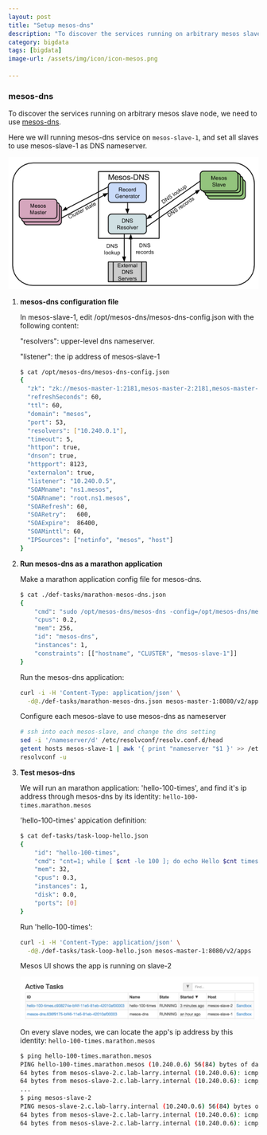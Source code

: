 ```yaml
---
layout: post
title: "Setup mesos-dns"
description: "To discover the services running on arbitrary mesos slave node, we need to use mesos-dns."
category: bigdata
tags: [bigdata]
image-url: /assets/img/icon/icon-mesos.png

---
```


### mesos-dns

To discover the services running on arbitrary mesos slave node, we need to use [mesos-dns](https://mesosphere.github.io/mesos-dns/docs/).

Here we will running mesos-dns service on `mesos-slave-1`, and set all slaves to use mesos-slave-1 as DNS nameserver.

![alt text][img-concept]

1. **mesos-dns configuration file**

	In mesos-slave-1, edit /opt/mesos-dns/mesos-dns-config.json with the following content:
	
	"resolvers": upper-level dns nameserver.
	
	"listener": the ip address of mesos-slave-1

	```bash
	$ cat /opt/mesos-dns/mesos-dns-config.json 
	{
	  "zk": "zk://mesos-master-1:2181,mesos-master-2:2181,mesos-master-3:2181/mesos",
	  "refreshSeconds": 60,
	  "ttl": 60,
	  "domain": "mesos",
	  "port": 53,
	  "resolvers": ["10.240.0.1"],
	  "timeout": 5, 
	  "httpon": true,
	  "dnson": true,
	  "httpport": 8123,
	  "externalon": true,
	  "listener": "10.240.0.5",
	  "SOAMname": "ns1.mesos",
	  "SOARname": "root.ns1.mesos",
	  "SOARefresh": 60,
	  "SOARetry":   600,
	  "SOAExpire":  86400,
	  "SOAMinttl": 60,
	  "IPSources": ["netinfo", "mesos", "host"]
	}
	```

1. **Run mesos-dns as a marathon application**

	Make a marathon application config file for mesos-dns.

	```bash
	$ cat ./def-tasks/marathon-mesos-dns.json
	{
	    "cmd": "sudo /opt/mesos-dns/mesos-dns -config=/opt/mesos-dns/mesos-dns-config.json",
	    "cpus": 0.2,
	    "mem": 256,
	    "id": "mesos-dns",
	    "instances": 1,
	    "constraints": [["hostname", "CLUSTER", "mesos-slave-1"]]
	}
	```

	Run the mesos-dns application:

	```bash
	curl -i -H 'Content-Type: application/json' \
	  -d@./def-tasks/marathon-mesos-dns.json mesos-master-1:8080/v2/apps
	```
	
	Configure each mesos-slave to use mesos-dns as nameserver
	
	```bash
	# ssh into each mesos-slave, and change the dns setting
	sed -i '/nameserver/d' /etc/resolvconf/resolv.conf.d/head
	getent hosts mesos-slave-1 | awk '{ print "nameserver "$1 }' >> /etc/resolvconf/resolv.conf.d/head
	resolvconf -u
	```

1. **Test mesos-dns**
	
	We will run an marathon application: 'hello-100-times', and find it's ip address through mesos-dns by its identity: `hello-100-times.marathon.mesos`
	
	'hello-100-times' appication definition:
	
	```bash
	$ cat def-tasks/task-loop-hello.json 
	{
	    "id": "hello-100-times",
	    "cmd": "cnt=1; while [ $cnt -le 100 ]; do echo Hello $cnt times; sleep 3; cnt=`expr $cnt + 1`; done",
	    "mem": 32,
	    "cpus": 0.3,
	    "instances": 1,
	    "disk": 0.0,
	    "ports": [0]
	}
	```
	
	Run 'hello-100-times': 
	
	```bash
	curl -i -H 'Content-Type: application/json' \
	  -d@./def-tasks/task-loop-hello.json mesos-master-1:8080/v2/apps
	```
	
	Mesos UI shows the app is running on slave-2
	
	![alt text][img-helloapp]
	
	On every slave nodes, we can locate the app's ip address by this identity: `hello-100-times.marathon.mesos`
	
	```bash
	$ ping hello-100-times.marathon.mesos
	PING hello-100-times.marathon.mesos (10.240.0.6) 56(84) bytes of data.
	64 bytes from mesos-slave-2.c.lab-larry.internal (10.240.0.6): icmp_seq=1 ttl=64 time=0.648 ms
	64 bytes from mesos-slave-2.c.lab-larry.internal (10.240.0.6): icmp_seq=2 ttl=64 time=0.420 ms
	...
	$ ping mesos-slave-2
	PING mesos-slave-2.c.lab-larry.internal (10.240.0.6) 56(84) bytes of data.
	64 bytes from mesos-slave-2.c.lab-larry.internal (10.240.0.6): icmp_seq=1 ttl=64 time=0.572 ms
	64 bytes from mesos-slave-2.c.lab-larry.internal (10.240.0.6): icmp_seq=2 ttl=64 time=0.372 ms
	```

[img-helloapp]: /assets/img/2016-Q1/160120-test-mesos-dns-hello.png "hello app"

[img-concept]: /assets/img/2016-Q1/160120-mesos-dns-concept.png "mesos dns concept"
